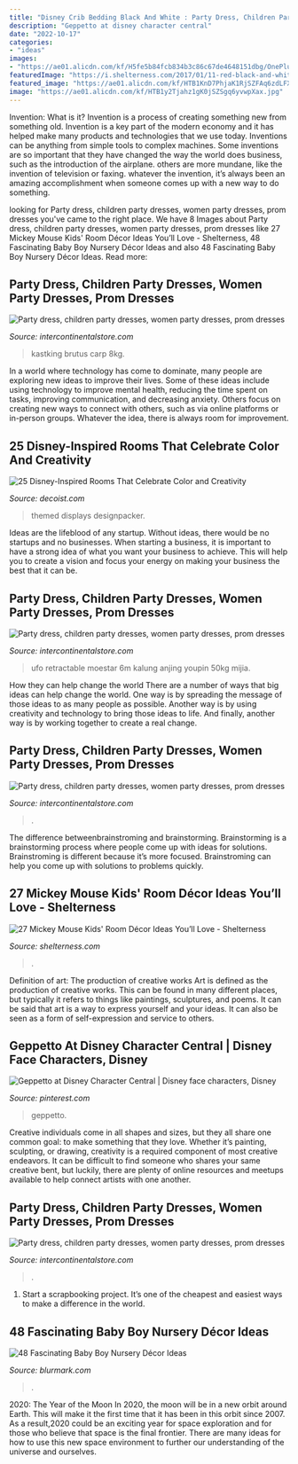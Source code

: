 ```yaml
---
title: "Disney Crib Bedding Black And White : Party Dress, Children Party Dresses, Women Party Dresses, Prom Dresses"
description: "Geppetto at disney character central"
date: "2022-10-17"
categories:
- "ideas"
images:
- "https://ae01.alicdn.com/kf/H5fe5b84fcb834b3c86c67de4648151dbg/OnePlus-7-Pro-6GB-8GB-12GB-RAM-128GB-256GB-ROM-Smartphone-48MP-Camera-Snapdragon-855-6.jpg_640x640.jpg"
featuredImage: "https://i.shelterness.com/2017/01/11-red-black-and-white-nursery-for-a-small-boy.jpg"
featured_image: "https://ae01.alicdn.com/kf/HTB1KnD7PhjaK1RjSZFAq6zdLFXa5.jpg"
image: "https://ae01.alicdn.com/kf/HTB1y2Tjahz1gK0jSZSgq6yvwpXax.jpg"
---
```



Invention: What is it?
Invention is a process of creating something new from something old. Invention is a key part of the modern economy and it has helped make many products and technologies that we use today. Inventions can be anything from simple tools to complex machines. Some inventions are so important that they have changed the way the world does business, such as the introduction of the airplane. others are more mundane, like the invention of television or faxing. whatever the invention, it’s always been an amazing accomplishment when someone comes up with a new way to do something.

	

		
looking for Party dress, children party dresses, women party dresses, prom dresses you've came to the right place. We have 8 Images about Party dress, children party dresses, women party dresses, prom dresses like 27 Mickey Mouse Kids&#039; Room Décor Ideas You’ll Love - Shelterness, 48 Fascinating Baby Boy Nursery Décor Ideas and also 48 Fascinating Baby Boy Nursery Décor Ideas. Read more:
		
    
## Party Dress, Children Party Dresses, Women Party Dresses, Prom Dresses

<img loading=lazy src="https://ae01.alicdn.com/kf/HTB1KnD7PhjaK1RjSZFAq6zdLFXa5.jpg" onerror="this.onerror=null;this.src='https://tse2.mm.bing.net/th?id=OIP.ocCIMzEm5J-98QFnzIagbQHaGe&amp;pid=15.1';" alt="Party dress, children party dresses, women party dresses, prom dresses">

_Source: intercontinentalstore.com_

>kastking brutus carp 8kg. 

	

In a world where technology has come to dominate, many people are exploring new ideas to improve their lives. Some of these ideas include using technology to improve mental health, reducing the time spent on tasks, improving communication, and decreasing anxiety. Others focus on creating new ways to connect with others, such as via online platforms or in-person groups. Whatever the idea, there is always room for improvement.

    
## 25 Disney-Inspired Rooms That Celebrate Color And Creativity

<img loading=lazy src="https://cdn.decoist.com/wp-content/uploads/2015/08/Family-room-in-Dallas-home-proudly-displays-Disney-Collectibles.jpg" onerror="this.onerror=null;this.src='https://tse1.mm.bing.net/th?id=OIP.YujlFLhehle1cDdE30A1vwHaGk&amp;pid=15.1';" alt="25 Disney-Inspired Rooms That Celebrate Color and Creativity">

_Source: decoist.com_

>themed displays designpacker. 

	

Ideas are the lifeblood of any startup. Without ideas, there would be no startups and no businesses. When starting a business, it is important to have a strong idea of what you want your business to achieve. This will help you to create a vision and focus your energy on making your business the best that it can be.

    
## Party Dress, Children Party Dresses, Women Party Dresses, Prom Dresses

<img loading=lazy src="https://ae01.alicdn.com/kf/HTB1y2Tjahz1gK0jSZSgq6yvwpXax.jpg" onerror="this.onerror=null;this.src='https://tse1.mm.bing.net/th?id=OIP.FW9wVB3PuDTqrLpLD7ydnQHaNJ&amp;pid=15.1';" alt="Party dress, children party dresses, women party dresses, prom dresses">

_Source: intercontinentalstore.com_

>ufo retractable moestar 6m kalung anjing youpin 50kg mijia. 

	

How they can help change the world
There are a number of ways that big ideas can help change the world. One way is by spreading the message of those ideas to as many people as possible. Another way is by using creativity and technology to bring those ideas to life. And finally, another way is by working together to create a real change.

    
## Party Dress, Children Party Dresses, Women Party Dresses, Prom Dresses

<img loading=lazy src="https://ae01.alicdn.com/kf/H5fe5b84fcb834b3c86c67de4648151dbg/OnePlus-7-Pro-6GB-8GB-12GB-RAM-128GB-256GB-ROM-Smartphone-48MP-Camera-Snapdragon-855-6.jpg_640x640.jpg" onerror="this.onerror=null;this.src='https://tse3.mm.bing.net/th?id=OIP.G1MT0rMPRFZxjFkQX39X6QHaHa&amp;pid=15.1';" alt="Party dress, children party dresses, women party dresses, prom dresses">

_Source: intercontinentalstore.com_

>. 

	

The difference betweenbrainstroming and brainstorming.
Brainstorming is a brainstorming process where people come up with ideas for solutions. Brainstroming is different because it’s more focused. Brainstroming can help you come up with solutions to problems quickly.

    
## 27 Mickey Mouse Kids&#039; Room Décor Ideas You’ll Love - Shelterness

<img loading=lazy src="https://i.shelterness.com/2017/01/11-red-black-and-white-nursery-for-a-small-boy.jpg" onerror="this.onerror=null;this.src='https://tse4.mm.bing.net/th?id=OIP.9lNsCC-tH7dSsHL2Y11vewHaFj&amp;pid=15.1';" alt="27 Mickey Mouse Kids&#039; Room Décor Ideas You’ll Love - Shelterness">

_Source: shelterness.com_

>. 

	

Definition of art: The production of creative works
Art is defined as the production of creative works. This can be found in many different places, but typically it refers to things like paintings, sculptures, and poems. It can be said that art is a way to express yourself and your ideas. It can also be seen as a form of self-expression and service to others.

    
## Geppetto At Disney Character Central | Disney Face Characters, Disney

<img loading=lazy src="https://i.pinimg.com/originals/6a/50/9f/6a509f350b32ce4ccfa5e5a8e7ad5ca8.jpg" onerror="this.onerror=null;this.src='https://tse4.mm.bing.net/th?id=OIP.9WOA0kBAKBR9QbPhxP1sCAHaLG&amp;pid=15.1';" alt="Geppetto at Disney Character Central | Disney face characters, Disney">

_Source: pinterest.com_

>geppetto. 

	

Creative individuals come in all shapes and sizes, but they all share one common goal: to make something that they love. Whether it’s painting, sculpting, or drawing, creativity is a required component of most creative endeavors. It can be difficult to find someone who shares your same creative bent, but luckily, there are plenty of online resources and meetups available to help connect artists with one another.

    
## Party Dress, Children Party Dresses, Women Party Dresses, Prom Dresses

<img loading=lazy src="https://ae01.alicdn.com/kf/Had535d0d3fea42bb885b780ee540c719P.jpg?width=800&amp;height=800&amp;hash=1600" onerror="this.onerror=null;this.src='https://tse1.mm.bing.net/th?id=OIP.Y2AFa0Ly-PGkHtP45tXI0wHaHa&amp;pid=15.1';" alt="Party dress, children party dresses, women party dresses, prom dresses">

_Source: intercontinentalstore.com_

>. 

	

1. Start a scrapbooking project. It’s one of the cheapest and easiest ways to make a difference in the world.

    
## 48 Fascinating Baby Boy Nursery Décor Ideas

<img loading=lazy src="https://www.blurmark.com/wp-content/uploads/2017/07/Classic-Baby-Boy-Nursery-With-Grey-White-Check-Pillow-And-Animal-Paintings-On-Wall.jpg" onerror="this.onerror=null;this.src='https://tse1.mm.bing.net/th?id=OIP.dTEMDtxvCd2KBJtK4jmtaAHaHa&amp;pid=15.1';" alt="48 Fascinating Baby Boy Nursery Décor Ideas">

_Source: blurmark.com_

>. 

	

2020: The Year of the Moon
In 2020, the moon will be in a new orbit around Earth. This will make it the first time that it has been in this orbit since 2007. As a result,2020 could be an exciting year for space exploration and for those who believe that space is the final frontier. There are many ideas for how to use this new space environment to further our understanding of the universe and ourselves.

